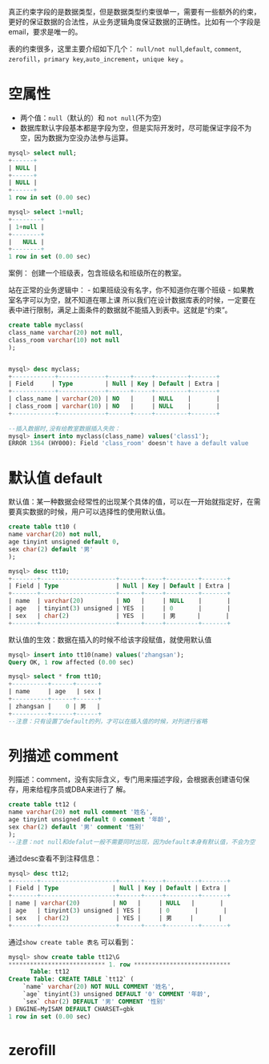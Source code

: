 真正约束字段的是数据类型，但是数据类型约束很单一，需要有一些额外的约束，更好的保证数据的合法性，从业务逻辑角度保证数据的正确性。比如有一个字段是email，要求是唯一的。

表的约束很多，这里主要介绍如下几个：   `null/not null`,`default`, `comment`, `zerofill`，`primary key`,`auto_increment`，`unique key` 。

# 空属性
- 两个值：`null`（默认的）和 `not null`(不为空)
- 数据库默认字段基本都是字段为空，但是实际开发时，尽可能保证字段不为空，因为数据为空没办法参与运算。
```sql
mysql> select null; 
+------+
| NULL | 
+------+ 
| NULL | 
+------+
1 row in set (0.00 sec)

mysql> select 1+null; 
+--------+
| 1+null | 
+--------+ 
|   NULL | 
+--------+
1 row in set (0.00 sec)
```


案例：
创建一个班级表，包含班级名和班级所在的教室。 

站在正常的业务逻辑中：
	- 如果班级没有名字，你不知道你在哪个班级 
	- 如果教室名字可以为空，就不知道在哪上课
所以我们在设计数据库表的时候，一定要在表中进行限制，满足上面条件的数据就不能插入到表中。这就是“约束”。
```sql
create table myclass(
class_name varchar(20) not null, 
class_room varchar(10) not null
); 


mysql> desc myclass;
+------------+-------------+------+-----+---------+-------+ 
| Field     | Type         | Null | Key | Default | Extra | 
+------------+-------------+------+-----+---------+-------+
| class_name | varchar(20) | NO   |     | NULL    |       | 
| class_room | varchar(10) | NO   |     | NULL    |       | 
+------------+-------------+------+-----+---------+-------+
 
--插入数据时,没有给教室数据插入失败：
mysql> insert into myclass(class_name) values('class1');
ERROR 1364 (HY000): Field 'class_room' doesn't have a default value
```

# 默认值 default
默认值：某一种数据会经常性的出现某个具体的值，可以在一开始就指定好，在需要真实数据的时候，用户可以选择性的使用默认值。
```sql
create table tt10 (
name varchar(20) not null,
age tinyint unsigned default 0, 
sex char(2) default '男'
);

mysql> desc tt10;
+-------+---------------------+------+-----+---------+-------+ 
| Field | Type                | Null | Key | Default | Extra | 
+-------+---------------------+------+-----+---------+-------+ 
| name  | varchar(20)         | NO   |     | NULL    |       | 
| age   | tinyint(3) unsigned | YES  |     | 0       |       | 
| sex   | char(2)             | YES  |     | 男      |       | 
+-------+---------------------+------+-----+---------+-------+
```

默认值的生效：数据在插入的时候不给该字段赋值，就使用默认值
```sql
mysql> insert into tt10(name) values('zhangsan'); 
Query OK, 1 row affected (0.00 sec)

mysql> select * from tt10; 
+----------+------+------+ 
| name     | age   | sex | 
+----------+------+------+ 
| zhangsan |    0 | 男   | 
+----------+------+------+
--注意：只有设置了default的列，才可以在插入值的时候，对列进行省略
```

# 列描述 comment
列描述：comment，没有实际含义，专门用来描述字段，会根据表创建语句保存，用来给程序员或DBA来进行了 
解。
```sql
create table tt12 (
name varchar(20) not null comment '姓名',
age tinyint unsigned default 0 comment '年龄', 
sex char(2) default '男' comment '性别'
);
--注意：not null和defalut一般不需要同时出现，因为default本身有默认值，不会为空
```

通过desc查看不到注释信息：
```sql
mysql> desc tt12;
+-------+---------------------+------+-----+---------+-------+ 
| Field | Type               | Null | Key | Default | Extra | 
+-------+---------------------+------+-----+---------+-------+ 
| name | varchar(20)         | NO   |     | NULL   |       | 
| age   | tinyint(3) unsigned | YES |     | 0       |       | 
| sex   | char(2)             | YES |     | 男     |       | 
+-------+---------------------+------+-----+---------+-------+
```

通过`show create table 表名` 可以看到：
```sql
mysql> show create table tt12\G
*************************** 1. row *************************** 
      Table: tt12
Create Table: CREATE TABLE `tt12` (
	`name` varchar(20) NOT NULL COMMENT '姓名',
	`age` tinyint(3) unsigned DEFAULT '0' COMMENT '年龄', 
	`sex` char(2) DEFAULT '男' COMMENT '性别'
) ENGINE=MyISAM DEFAULT CHARSET=gbk 
1 row in set (0.00 sec)
```
# zeroﬁll
